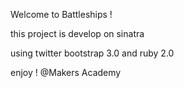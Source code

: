 Welcome to Battleships !

this project is develop on sinatra 

using twitter bootstrap 3.0  and ruby 2.0

enjoy ! @Makers Academy
